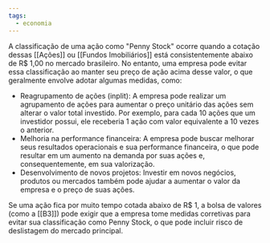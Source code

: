 ```yaml
---
tags:
  - economia
---
```

A classificação de uma ação como "Penny Stock" ocorre quando a cotação dessas [[Ações]] ou [[Fundos Imobiliários]] está consistentemente abaixo de R$ 1,00 no mercado brasileiro. No entanto, uma empresa pode evitar essa classificação ao manter seu preço de ação acima desse valor, o que geralmente envolve adotar algumas medidas, como:

- Reagrupamento de ações (inplit): A empresa pode realizar um agrupamento de ações para aumentar o preço unitário das ações sem alterar o valor total investido. Por exemplo, para cada 10 ações que um investidor possui, ele receberia 1 ação com valor equivalente a 10 vezes o anterior.
- Melhoria na performance financeira: A empresa pode buscar melhorar seus resultados operacionais e sua performance financeira, o que pode resultar em um aumento na demanda por suas ações e, consequentemente, em sua valorização.
- Desenvolvimento de novos projetos: Investir em novos negócios, produtos ou mercados também pode ajudar a aumentar o valor da empresa e o preço de suas ações.

Se uma ação fica por muito tempo cotada abaixo de R$ 1, a bolsa de valores (como a [[B3]]) pode exigir que a empresa tome medidas corretivas para evitar sua classificação como Penny Stock, o que pode incluir risco de deslistagem do mercado principal.